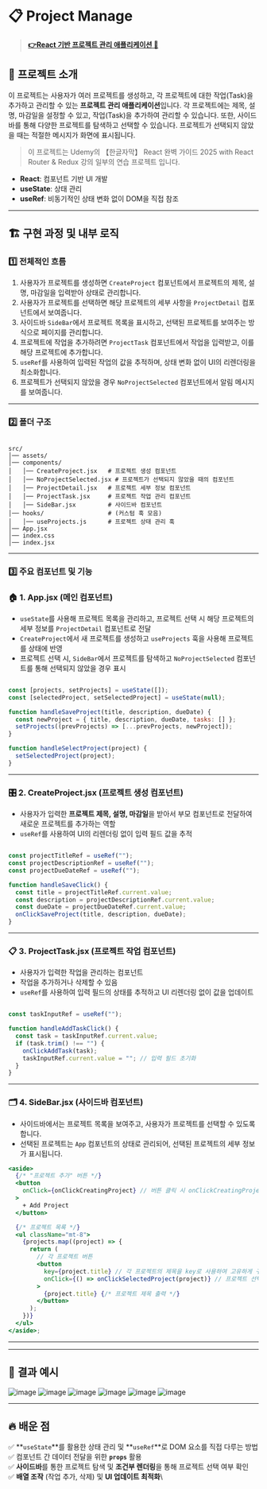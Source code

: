 # 📋 Project Manage
> [**👉React 기반 프로젝트 관리 애플리케이션 🚀**](https://an0401na.github.io/React_Study/09-Practice-Project-Project_Manage/)

## 📌 프로젝트 소개
이 프로젝트는 사용자가 여러 프로젝트를 생성하고, 각 프로젝트에 대한 작업(Task)을 추가하고 관리할 수 있는 **프로젝트 관리 애플리케이션**입니다. 각 프로젝트에는 제목, 설명, 마감일을 설정할 수 있고, 작업(Task)을 추가하여 관리할 수 있습니다. 또한, 사이드바를 통해 다양한 프로젝트를 탐색하고 선택할 수 있습니다. 프로젝트가 선택되지 않았을 때는 적절한 메시지가 화면에 표시됩니다.

> 이 프로젝트는 Udemy의 【한글자막】 React 완벽 가이드 2025 with React Router & Redux 강의 일부의 연습 프로젝트 입니다.

- **React**: 컴포넌트 기반 UI 개발
- **useState**: 상태 관리
- **useRef**: 비동기적인 상태 변화 없이 DOM을 직접 참조
---

## 🏗️ 구현 과정 및 내부 로직

### 1️⃣ **전체적인 흐름**

1. 사용자가 프로젝트를 생성하면 `CreateProject` 컴포넌트에서 프로젝트의 제목, 설명, 마감일을 입력받아 상태로 관리합니다.
2. 사용자가 프로젝트를 선택하면 해당 프로젝트의 세부 사항을 `ProjectDetail` 컴포넌트에서 보여줍니다.
3. 사이드바 `SideBar`에서 프로젝트 목록을 표시하고, 선택된 프로젝트를 보여주는 방식으로 페이지를 관리합니다.
4. 프로젝트에 작업을 추가하려면 `ProjectTask` 컴포넌트에서 작업을 입력받고, 이를 해당 프로젝트에 추가합니다.
5. `useRef`를 사용하여 입력된 작업의 값을 추적하며, 상태 변화 없이 UI의 리렌더링을 최소화합니다.
6. 프로젝트가 선택되지 않았을 경우 `NoProjectSelected` 컴포넌트에서 알림 메시지를 보여줍니다.

---

### 2️⃣ **폴더 구조**

```

src/
│── assets/              
│── components/           
│   │── CreateProject.jsx   # 프로젝트 생성 컴포넌트
│   │── NoProjectSelected.jsx # 프로젝트가 선택되지 않았을 때의 컴포넌트
│   │── ProjectDetail.jsx   # 프로젝트 세부 정보 컴포넌트
│   │── ProjectTask.jsx     # 프로젝트 작업 관리 컴포넌트
│   │── SideBar.jsx         # 사이드바 컴포넌트
│── hooks/                  # (커스텀 훅 모음)
│   │── useProjects.js      # 프로젝트 상태 관리 훅
│── App.jsx                
│── index.css       
│── index.jsx      

```

---

### 3️⃣ **주요 컴포넌트 및 기능**

### 🏠 **1. App.jsx (메인 컴포넌트)**

- `useState`를 사용해 프로젝트 목록을 관리하고, 프로젝트 선택 시 해당 프로젝트의 세부 정보를 `ProjectDetail` 컴포넌트로 전달
- `CreateProject`에서 새 프로젝트를 생성하고 `useProjects` 훅을 사용해 프로젝트를 상태에 반영
- 프로젝트 선택 시, `SideBar`에서 프로젝트를 탐색하고 `NoProjectSelected` 컴포넌트를 통해 선택되지 않았을 경우 표시

```jsx

const [projects, setProjects] = useState([]);
const [selectedProject, setSelectedProject] = useState(null);

function handleSaveProject(title, description, dueDate) {
  const newProject = { title, description, dueDate, tasks: [] };
  setProjects((prevProjects) => [...prevProjects, newProject]);
}

function handleSelectProject(project) {
  setSelectedProject(project);
}

```

---

### 🎛️ **2. CreateProject.jsx (프로젝트 생성 컴포넌트)**

- 사용자가 입력한 **프로젝트 제목, 설명, 마감일**을 받아서 부모 컴포넌트로 전달하여 새로운 프로젝트를 추가하는 역할
- `useRef`를 사용하여 UI의 리렌더링 없이 입력 필드 값을 추적

```jsx

const projectTitleRef = useRef("");
const projectDescriptionRef = useRef("");
const projectDueDateRef = useRef("");

function handleSaveClick() {
  const title = projectTitleRef.current.value;
  const description = projectDescriptionRef.current.value;
  const dueDate = projectDueDateRef.current.value;
  onClickSaveProject(title, description, dueDate);
}

```

---

### 📋 **3. ProjectTask.jsx (프로젝트 작업 컴포넌트)**

- 사용자가 입력한 작업을 관리하는 컴포넌트
- 작업을 추가하거나 삭제할 수 있음
- `useRef`를 사용하여 입력 필드의 상태를 추적하고 UI 리렌더링 없이 값을 업데이트

```jsx

const taskInputRef = useRef("");

function handleAddTaskClick() {
  const task = taskInputRef.current.value;
  if (task.trim() !== "") {
    onClickAddTask(task);
    taskInputRef.current.value = ""; // 입력 필드 초기화
  }
}

```

---

### 🗂️ **4. SideBar.jsx (사이드바 컴포넌트)**

- 사이드바에서는 프로젝트 목록을 보여주고, 사용자가 프로젝트를 선택할 수 있도록 합니다.
- 선택된 프로젝트는 `App` 컴포넌트의 상태로 관리되어, 선택된 프로젝트의 세부 정보가 표시됩니다.

```jsx
<aside>
  {/* "프로젝트 추가" 버튼 */}
  <button
    onClick={onClickCreatingProject} // 버튼 클릭 시 onClickCreatingProject 함수 실행
  >
    + Add Project
  </button>

  {/* 프로젝트 목록 */}
  <ul className="mt-8">
    {projects.map((project) => {
      return (
        // 각 프로젝트 버튼
        <button
          key={project.title} // 각 프로젝트의 제목을 key로 사용하여 고유하게 구분
          onClick={() => onClickSelectedProject(project)} // 프로젝트 선택 시 onClickSelectedProject 함수 실행
        >
          {project.title} {/* 프로젝트 제목 출력 */}
        </button>
      );
    })}
  </ul>
</aside>;

```

---

---

## 🎯 **결과 예시**

![image](https://github.com/user-attachments/assets/29b8b40d-8cd7-4b28-b20e-9e72ad351cf7)
![image](https://github.com/user-attachments/assets/e195a993-b498-4b38-866e-17ff0d10bd84)
![image](https://github.com/user-attachments/assets/6f3b415c-a09c-4194-939d-e13356f5c8f7)
![image](https://github.com/user-attachments/assets/5b6237f3-01c0-46c2-bf53-f30bc925907e)
![image](https://github.com/user-attachments/assets/adf757bf-ea08-4f03-9dce-2037864d4dc0)
![image](https://github.com/user-attachments/assets/2b178ee3-0163-45e1-a0b8-03fadebea34d)




---

## 🔥 **배운 점**
✅ **`useState`**를 활용한 상태 관리 및 **`useRef`**로 DOM 요소를 직접 다루는 방법\
✅ 컴포넌트 간 데이터 전달을 위한 **`props`** 활용\
✅ **사이드바**를 통한 프로젝트 탐색 및 **조건부 렌더링**을 통해 프로젝트 선택 여부 확인\
✅ **배열 조작** (작업 추가, 삭제) 및 **UI 업데이트 최적화**\

